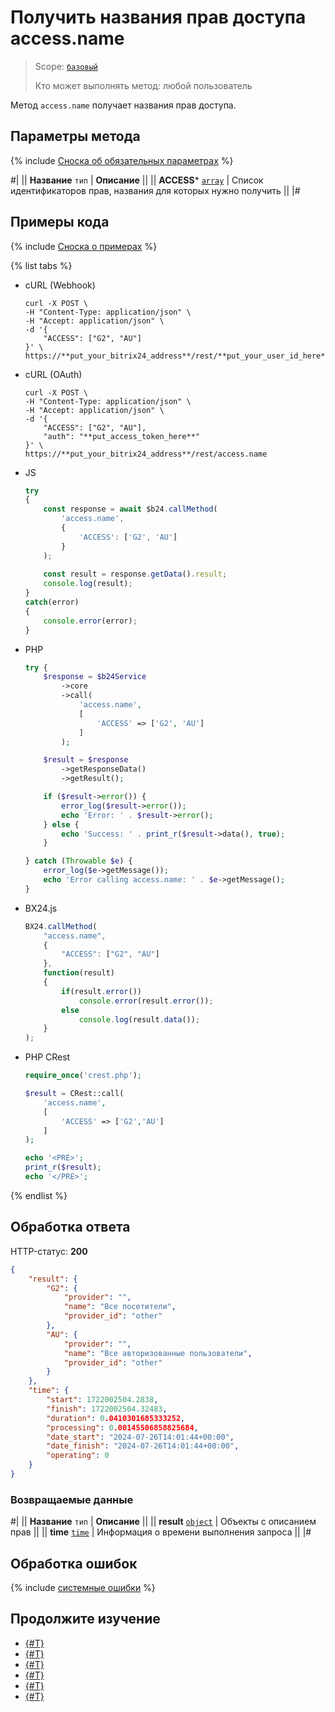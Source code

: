 # Получить названия прав доступа access.name

> Scope: [`базовый`](../../scopes/permissions.md)
>
> Кто может выполнять метод: любой пользователь

Метод `access.name` получает названия прав доступа.

## Параметры метода

{% include [Сноска об обязательных параметрах](../../../_includes/required.md) %}

#|
|| **Название**
`тип` | **Описание** ||
|| **ACCESS***
[`array`](../../data-types.md) | Список идентификаторов прав, названия для которых нужно получить ||
|#

## Примеры кода

{% include [Сноска о примерах](../../../_includes/examples.md) %}

{% list tabs %}

- cURL (Webhook)

    ```curl
    curl -X POST \
    -H "Content-Type: application/json" \
    -H "Accept: application/json" \
    -d '{
        "ACCESS": ["G2", "AU"]
    }' \
    https://**put_your_bitrix24_address**/rest/**put_your_user_id_here**/**put_your_webbhook_here**/access.name
    ```

- cURL (OAuth)

    ```curl
    curl -X POST \
    -H "Content-Type: application/json" \
    -H "Accept: application/json" \
    -d '{
        "ACCESS": ["G2", "AU"],
        "auth": "**put_access_token_here**"
    }' \
    https://**put_your_bitrix24_address**/rest/access.name
    ```

- JS


    ```js
    try
    {
    	const response = await $b24.callMethod(
    		'access.name',
    		{
    			'ACCESS': ['G2', 'AU']
    		}
    	);
    	
    	const result = response.getData().result;
    	console.log(result);
    }
    catch(error)
    {
    	console.error(error);
    }
    ```

- PHP


    ```php
    try {
        $response = $b24Service
            ->core
            ->call(
                'access.name',
                [
                    'ACCESS' => ['G2', 'AU']
                ]
            );
    
        $result = $response
            ->getResponseData()
            ->getResult();
    
        if ($result->error()) {
            error_log($result->error());
            echo 'Error: ' . $result->error();
        } else {
            echo 'Success: ' . print_r($result->data(), true);
        }
    
    } catch (Throwable $e) {
        error_log($e->getMessage());
        echo 'Error calling access.name: ' . $e->getMessage();
    }
    ```

- BX24.js

    ```js
    BX24.callMethod(
        "access.name",
        {
            "ACCESS": ["G2", "AU"]
        },
        function(result)
        {
            if(result.error())
                console.error(result.error());
            else
                console.log(result.data());
        }
    );
    ```

- PHP CRest

    ```php
    require_once('crest.php');

    $result = CRest::call(
        'access.name',
        [
            'ACCESS' => ['G2','AU']
        ]
    );

    echo '<PRE>';
    print_r($result);
    echo '</PRE>';
    ```

{% endlist %}

## Обработка ответа

HTTP-статус: **200**

```json
{
    "result": {
        "G2": {
            "provider": "",
            "name": "Все посетители",
            "provider_id": "other"
        },
        "AU": {
            "provider": "",
            "name": "Все авторизованные пользователи",
            "provider_id": "other"
        }
    },
    "time": {
        "start": 1722002504.2838,
        "finish": 1722002504.32483,
        "duration": 0.0410301685333252,
        "processing": 0.00145506858825684,
        "date_start": "2024-07-26T14:01:44+00:00",
        "date_finish": "2024-07-26T14:01:44+00:00",
        "operating": 0
    }
}

```

### Возвращаемые данные

#|
|| **Название**
`тип` | **Описание** ||
|| **result**
[`object`](../../data-types.md) | Объекты с описанием прав ||
|| **time**
[`time`](../../data-types.md) | Информация о времени выполнения запроса ||
|#

## Обработка ошибок

{% include [системные ошибки](../../../_includes/system-errors.md) %}

## Продолжите изучение

- [{#T}](./method-get.md)
- [{#T}](./scope.md)
- [{#T}](./app-info.md)
- [{#T}](./feature-get.md)
- [{#T}](./server-time.md)
- [{#T}](./methods.md)